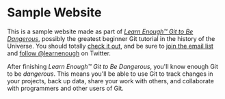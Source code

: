 # Sample Website
This is a sample website made as part of
[*Learn Enough™ Git to Be Dangerous*](http://learnenough.com/git-tutorial),
possibly the greatest beginner Git tutorial in the history of the Universe.
You should totally [check it out](http://learnenough.com/git-tutorial),
and be sure to [join the email list](http://learnenough.com/#email_list) and
[follow @learnenough](http://twitter.com/learnenough) on Twitter.


After finishing *Learn Enough™ Git to Be Dangerous*, you'll know enough Git to be
*dangerous*. This means
you'll be able to use Git to track changes in your projects,
back up data, share your work with others, and collaborate with programmers and
other users of Git.